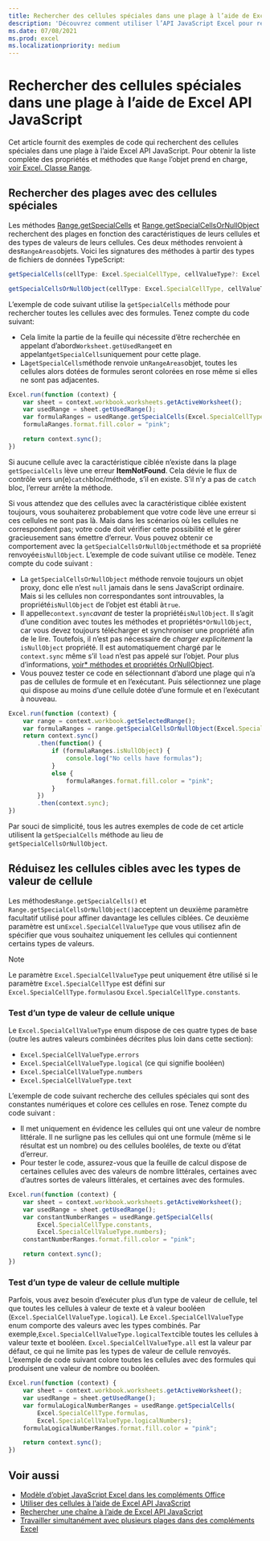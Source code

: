 ```yaml
---
title: Rechercher des cellules spéciales dans une plage à l’aide de Excel API JavaScript
description: 'Découvrez comment utiliser l’API JavaScript Excel pour rechercher des cellules spéciales, telles que des cellules avec des formules, des erreurs ou des nombres.'
ms.date: 07/08/2021
ms.prod: excel
ms.localizationpriority: medium
---
```


# <a name="find-special-cells-within-a-range-using-the-excel-javascript-api"></a>Rechercher des cellules spéciales dans une plage à l’aide de Excel API JavaScript

Cet article fournit des exemples de code qui recherchent des cellules spéciales dans une plage à l’aide Excel API JavaScript. Pour obtenir la liste complète des propriétés et méthodes que `Range` l’objet prend en charge, [voir Excel. Classe Range](/javascript/api/excel/excel.range).

## <a name="find-ranges-with-special-cells"></a>Rechercher des plages avec des cellules spéciales

Les méthodes [Range.getSpecialCells](/javascript/api/excel/excel.range#excel-excel-range-getspecialcells-member(1)) et [Range.getSpecialCellsOrNullObject](/javascript/api/excel/excel.range#excel-excel-range-getspecialcellsornullobject-member(1)) recherchent des plages en fonction des caractéristiques de leurs cellules et des types de valeurs de leurs cellules. Ces deux méthodes renvoient à des`RangeAreas`objets. Voici les signatures des méthodes à partir des types de fichiers de données TypeScript:

```typescript
getSpecialCells(cellType: Excel.SpecialCellType, cellValueType?: Excel.SpecialCellValueType): Excel.RangeAreas;
```

```typescript
getSpecialCellsOrNullObject(cellType: Excel.SpecialCellType, cellValueType?: Excel.SpecialCellValueType): Excel.RangeAreas;
```

L’exemple de code suivant utilise la `getSpecialCells` méthode pour rechercher toutes les cellules avec des formules. Tenez compte du code suivant:

- Cela limite la partie de la feuille qui nécessite d’être recherchée en appelant d’abord`Worksheet.getUsedRange`et en appelant`getSpecialCells`uniquement pour cette plage.
- La`getSpecialCells`méthode renvoie un`RangeAreas`objet, toutes les cellules alors dotées de formules seront colorées en rose même si elles ne sont pas adjacentes.

```js
Excel.run(function (context) {
    var sheet = context.workbook.worksheets.getActiveWorksheet();
    var usedRange = sheet.getUsedRange();
    var formulaRanges = usedRange.getSpecialCells(Excel.SpecialCellType.formulas);
    formulaRanges.format.fill.color = "pink";

    return context.sync();
})
```

Si aucune cellule avec la caractéristique ciblée n’existe dans la plage `getSpecialCells` lève une erreur **ItemNotFound**. Cela dévie le flux de contrôle vers un(e)`catch`bloc/méthode, s’il en existe. S’il n’y a pas de `catch` bloc, l’erreur arrête la méthode.

Si vous attendez que des cellules avec la caractéristique ciblée existent toujours, vous souhaiterez probablement que votre code  lève une erreur si ces cellules ne sont pas là. Mais dans les scénarios où les cellules ne correspondent pas; votre code doit vérifier cette possibilité et le gérer gracieusement sans émettre d’erreur. Vous pouvez obtenir ce comportement avec la `getSpecialCellsOrNullObject`méthode et sa propriété renvoyée`isNullObject`. L’exemple de code suivant utilise ce modèle. Tenez compte du code suivant :

- La `getSpecialCellsOrNullObject` méthode renvoie toujours un objet proxy, donc elle n’est `null` jamais dans le sens JavaScript ordinaire. Mais si les cellules non correspondantes sont introuvables, la propriété`isNullObject` de l’objet est établi à`true`.
- Il appelle`context.sync`*avant* de tester la propriété`isNullObject`. Il s’agit d’une condition avec toutes les méthodes et propriétés`*OrNullObject`, car vous devez toujours télécharger et synchroniser une propriété afin de le lire.  Toutefois, il n’est pas nécessaire de *charger explicitement* la `isNullObject` propriété. Il est automatiquement chargé par le `context.sync` même s’il `load` n’est pas appelé sur l’objet. Pour plus d’informations, [voir\* méthodes et propriétés OrNullObject](../develop/application-specific-api-model.md#ornullobject-methods-and-properties).
- Vous pouvez tester ce code en sélectionnant d’abord une plage qui n’a pas de cellules de formule et en l’exécutant. Puis sélectionnez une plage qui dispose au moins d’une cellule dotée d’une formule et en l’exécutant à nouveau.

```js
Excel.run(function (context) {
    var range = context.workbook.getSelectedRange();
    var formulaRanges = range.getSpecialCellsOrNullObject(Excel.SpecialCellType.formulas);
    return context.sync()
        .then(function() {
            if (formulaRanges.isNullObject) {
                console.log("No cells have formulas");
            }
            else {
                formulaRanges.format.fill.color = "pink";
            }
        })
        .then(context.sync);
})
```

Par souci de simplicité, tous les autres exemples de code de cet article utilisent la `getSpecialCells` méthode au lieu de  `getSpecialCellsOrNullObject`.

## <a name="narrow-the-target-cells-with-cell-value-types"></a>Réduisez les cellules cibles avec les types de valeur de cellule

Les méthodes`Range.getSpecialCells()` et `Range.getSpecialCellsOrNullObject()`acceptent un deuxième paramètre facultatif utilisé pour affiner davantage les cellules ciblées. Ce deuxième paramètre est un`Excel.SpecialCellValueType` que vous utilisez afin de spécifier que vous souhaitez uniquement les cellules qui contiennent certains types de valeurs.

> [!NOTE]
> Le paramètre `Excel.SpecialCellValueType` peut uniquement être utilisé si le paramètre `Excel.SpecialCellType` est défini sur `Excel.SpecialCellType.formulas`ou `Excel.SpecialCellType.constants`.

### <a name="test-for-a-single-cell-value-type"></a>Test d’un type de valeur de cellule unique

Le `Excel.SpecialCellValueType` enum dispose de ces quatre types de base (outre les autres valeurs combinées décrites plus loin dans cette section):

- `Excel.SpecialCellValueType.errors`
- `Excel.SpecialCellValueType.logical` (ce qui signifie booléen)
- `Excel.SpecialCellValueType.numbers`
- `Excel.SpecialCellValueType.text`

L’exemple de code suivant recherche des cellules spéciales qui sont des constantes numériques et colore ces cellules en rose. Tenez compte du code suivant :

- Il met uniquement en évidence les cellules qui ont une valeur de nombre littérale. Il ne surligne pas les cellules qui ont une formule (même si le résultat est un nombre) ou des cellules booléles, de texte ou d’état d’erreur.
- Pour tester le code, assurez-vous que la feuille de calcul dispose de certaines cellules avec des valeurs de nombre littérales, certaines avec d’autres sortes de valeurs littérales, et certaines avec des formules.

```js
Excel.run(function (context) {
    var sheet = context.workbook.worksheets.getActiveWorksheet();
    var usedRange = sheet.getUsedRange();
    var constantNumberRanges = usedRange.getSpecialCells(
        Excel.SpecialCellType.constants,
        Excel.SpecialCellValueType.numbers);
    constantNumberRanges.format.fill.color = "pink";

    return context.sync();
})
```

### <a name="test-for-multiple-cell-value-types"></a>Test d’un type de valeur de cellule multiple

Parfois, vous avez besoin d’exécuter plus d’un type de valeur de cellule, tel que toutes les cellules à valeur de texte et à valeur booléen (`Excel.SpecialCellValueType.logical`). Le `Excel.SpecialCellValueType` enum comporte des valeurs avec les types combinés. Par exemple,`Excel.SpecialCellValueType.logicalText`cible toutes les cellules à valeur texte et booléen. `Excel.SpecialCellValueType.all` est la valeur par défaut, ce qui ne limite pas les types de valeur de cellule renvoyés. L’exemple de code suivant colore toutes les cellules avec des formules qui produisent une valeur de nombre ou booléen.

```js
Excel.run(function (context) {
    var sheet = context.workbook.worksheets.getActiveWorksheet();
    var usedRange = sheet.getUsedRange();
    var formulaLogicalNumberRanges = usedRange.getSpecialCells(
        Excel.SpecialCellType.formulas,
        Excel.SpecialCellValueType.logicalNumbers);
    formulaLogicalNumberRanges.format.fill.color = "pink";

    return context.sync();
})
```

## <a name="see-also"></a>Voir aussi

- [Modèle d’objet JavaScript Excel dans les compléments Office](excel-add-ins-core-concepts.md)
- [Utiliser des cellules à l’aide de Excel API JavaScript](excel-add-ins-cells.md)
- [Rechercher une chaîne à l’aide de Excel API JavaScript](excel-add-ins-ranges-string-match.md)
- [Travailler simultanément avec plusieurs plages dans des compléments Excel](excel-add-ins-multiple-ranges.md)

